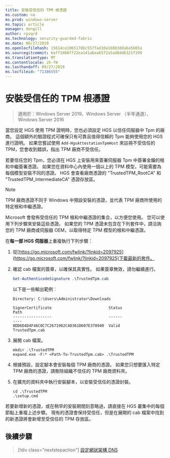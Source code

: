 ```yaml
---
title: 安裝受信任的 TPM 根憑證
ms.custom: na
ms.prod: windows-server
ms.topic: article
manager: dongill
author: rpsqrd
ms.technology: security-guarded-fabric
ms.date: 06/27/2019
ms.openlocfilehash: 15614ce1065170bc557fad10a168b3dda6a5b05a
ms.sourcegitcommit: 6aff3d88ff22ea141a6ea6572a5ad8dd6321f199
ms.translationtype: MT
ms.contentlocale: zh-TW
ms.lasthandoff: 09/27/2019
ms.locfileid: "71386555"
---
```

# <a name="install-trusted-tpm-root-certificates"></a>安裝受信任的 TPM 根憑證

>適用於：Windows Server 2019、Windows Server （半年通道）、Windows Server 2016

當您設定 HGS 使用 TPM 證明時，您也必須設定 HGS 以信任伺服器中 Tpm 的廠商。
這個額外的驗證程式可確保只有可靠且值得信賴的 Tpm 能夠使用您的 HGS 進行證明。
如果您嘗試使用 `Add-HgsAttestationTpmHost` 來註冊不受信任的 TPM，您會收到錯誤，指出 TPM 廠商不受信任。

若要信任您的 Tpm，您必須在 HGS 上安裝用來簽署伺服器 Tpm 中簽署金鑰的根和中繼簽署憑證。
如果您在資料中心內使用一個以上的 TPM 模型，可能需要為每個模型安裝不同的憑證。
HGS 會查看廠商憑證的 "TrustedTPM_RootCA" 和 "TrustedTPM_IntermediateCA" 憑證存放區。

> [!NOTE]
> TPM 廠商憑證不同于 Windows 中預設安裝的憑證，並代表 TPM 廠商所使用的特定根和中繼憑證。

Microsoft 會發佈受信任的 TPM 根和中繼憑證的集合，以方便您使用。
您可以使用下列步驟來安裝這些憑證。
如果您的 TPM 憑證未包含在下列套件中，請洽詢您的 TPM 廠商或伺服器 OEM，以取得特定 TPM 模型的根和中繼憑證。

在**每一部 HGS 伺服器**上重複執行下列步驟：

1.  從[https://go.microsoft.com/fwlink/?linkid=2097925](https://go.microsoft.com/fwlink/?linkid=2097925)下載最新的套件。

2.  確認 cab 檔案的簽章，以確保其真實性。 如果簽章無效，請勿繼續進行。

    ```powershell
    Get-AuthenticodeSignature .\TrustedTpm.cab
    ```
    
    以下是一些輸出範例︰
    
    ```
    Directory: C:\Users\Administrator\Downloads
        
    SignerCertificate                         Status                                 Path
    -----------------                         ------                                 ----
    0DD6D4D4F46C0C7C2671962C4D361D607E370940  Valid                                  TrustedTpm.cab
    ```

2.  展開 cab 檔案。

    ```
    mkdir .\TrustedTPM
    expand.exe -F:* <Path-To-TrustedTpm.cab> .\TrustedTPM
    ```

3.  根據預設，設定腳本會安裝每個 TPM 廠商的憑證。 如果您只想要匯入特定 TPM 廠商的憑證，請刪除組織不信任的 TPM 廠商資料夾。

4.  在擴充的資料夾中執行安裝腳本，以安裝受信任的憑證封裝。

    ```
    cd .\TrustedTPM
    .\setup.cmd
    ```

若要新增新的憑證，或在稍早的安裝期間刻意略過，請直接在 HGS 叢集中的每個節點上重複上述步驟。
現有的憑證會保持受信任，但是在展開的 cab 檔案中找到的新憑證將會新增至受信任的 TPM 存放區。

## <a name="next-step"></a>後續步驟

> [!div class="nextstepaction"]
> [設定網狀架構 DNS](guarded-fabric-configuring-fabric-dns-tpm.md)



